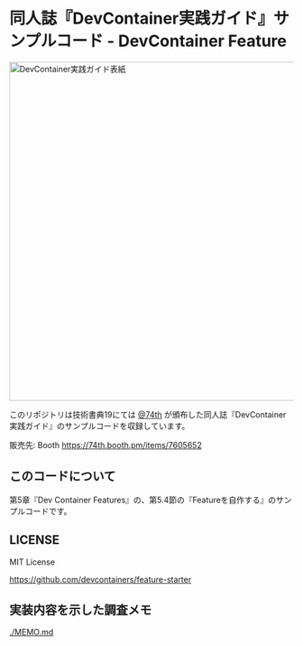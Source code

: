 # 同人誌『DevContainer実践ガイド』サンプルコード - DevContainer Feature

<img src="./material/ebook.png" alt="DevContainer実践ガイド表紙" width="600"/>

このリポジトリは技術書典19にては [@74th](https://github.com/74th) が頒布した同人誌『DevContainer実践ガイド』のサンプルコードを収録しています。

販売先: Booth https://74th.booth.pm/items/7605652

## このコードについて

第5章『Dev Container Features』の、第5.4節の『Featureを自作する』のサンプルコードです。

## LICENSE

MIT License

https://github.com/devcontainers/feature-starter

## 実装内容を示した調査メモ

[./MEMO.md](./MEMO.md)
